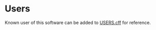 # Users

Known user of this software can be added to [USERS.cff](https://github.com/rl-institut/django-oemof-api/blob/production/USERS.cff) for reference.
